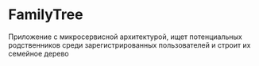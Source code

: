 # FamilyTree
Приложение с микросервисной архитектурой, ищет потенциальных родственников среди зарегистрированных пользователей и строит их семейное дерево
